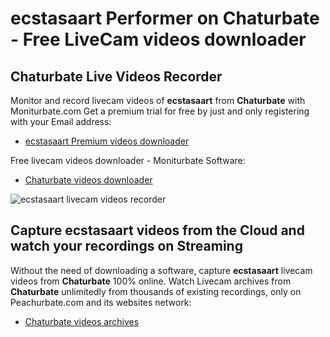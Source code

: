 # ecstasaart Performer on Chaturbate - Free LiveCam videos downloader

## Chaturbate Live Videos Recorder

Monitor and record livecam videos of **ecstasaart** from **Chaturbate** with Moniturbate.com
Get a premium trial for free by just and only registering with your Email address:
* [ecstasaart Premium videos downloader](https://moniturbate.com/request-demo-licence-key.html)

Free livecam videos downloader - Moniturbate Software:
* [Chaturbate videos downloader](https://moniturbate.com/moniturbate-download-software.html)

![ecstasaart livecam videos recorder](https://peachurnet.com/templates/moniturbate-software.png)


## Capture ecstasaart videos from the Cloud and watch your recordings on Streaming

Without the need of downloading a software, capture **ecstasaart** livecam videos from **Chaturbate** 100% online.
Watch Livecam archives from **Chaturbate** unlimitedly from thousands of existing recordings, only on Peachurbate.com and its websites network:
* [Chaturbate videos archives](https://peachurnet.com/)